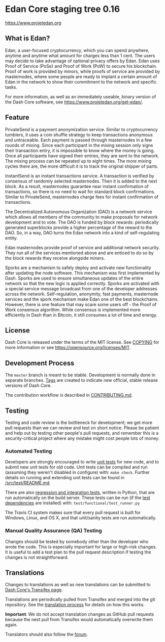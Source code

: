Edan Core staging tree 0.16
===========================



https://www.projetedan.org


What is Edan?
-------------

Edan, a user-focused cryptocurrency, which you can spend anywhere, anytime and anytime what amount for charges less than 1 cent.
The users may decide to take advantage of optional privacy offers by Edan. Edan uses Proof of Service (PoSe) and Proof of Work (PoW) to secure his blockchain. 
Proof of work is provided by minors, while proofs of service are provided by masternodes, where some people are ready to implant a certain amount of Edan in the network to show their commitment to the network and specific tasks.

For more information, as well as an immediately useable, binary version of
the Dash Core software, see https://www.projetedan.org/get-edan/.

Feature
-------------------
PrivateSend is a payment anonymization service. Similar to cryptocurrency tumblers, it uses a coin shuffle strategy to keep transactions anonymous and untraceable. Each payment is passed through masternodes in a few rounds of mixing. Since each participant in the mixing session only signs their transaction entry, it is impossible to know where the money is going. Once all participants have signed their entries, they are sent to the network. The mixing process can be repeated up to eight times. The more mixing cycles there are, the more difficult it is to track the original shipper of parts.

InstantSend is an instant transactions service. A transaction is verified by consensus of randomly selected masternodes. Then it is added to the next block. As a result, masternodes guarantee near instant confirmation of transactions, so there is no need to wait for standard block confirmations. Similar to PrivateSend, masternodes charge fees for instant confirmation of transactions.

The Decentralized Autonomous Organization (DAO) is a network service which allows all members of the community to make proposals for network development and to vote. The DAO is funded by block rewards: periodically generated superblocks provide a higher percentage of the reward to the DAO. So, in a way, DAO turns the Edan network into a kind of self-regulating entity.

Edan masternodes provide proof of service and additional network security. They run all of the services mentioned above and are enticed to do so by the block rewards they receive alongside miners.

Sporks are a mechanism to safely deploy and activate new functionality after updating the node software. This mechanism was first implemented by Dash. Sporks are used to ensure simultaneous updates of the entire network so that the new logic is applied correctly. Sporks are activated with a special service message broadcast from one of the developer addresses across the network. Self-regulation, anonymity, fast payments, masternode services and the spork mechanism make Edan one of the best blockchains. However, there is one feature that may scare some users off - the Proof of Work consensus algorithm. While consensus is implemented more efficiently in Dash than in Bitcoin, it still consumes a lot of time and energy.

License
-------

Dash Core is released under the terms of the MIT license. See [COPYING](COPYING) for more
information or see https://opensource.org/licenses/MIT.

Development Process
-------------------

The `master` branch is meant to be stable. Development is normally done in separate branches.
[Tags](https://github.com/dashpay/dash/tags) are created to indicate new official,
stable release versions of Dash Core.

The contribution workflow is described in [CONTRIBUTING.md](CONTRIBUTING.md).

Testing
-------

Testing and code review is the bottleneck for development; we get more pull
requests than we can review and test on short notice. Please be patient and help out by testing
other people's pull requests, and remember this is a security-critical project where any mistake might cost people
lots of money.

### Automated Testing

Developers are strongly encouraged to write [unit tests](src/test/README.md) for new code, and to
submit new unit tests for old code. Unit tests can be compiled and run
(assuming they weren't disabled in configure) with: `make check`. Further details on running
and extending unit tests can be found in [/src/test/README.md](/src/test/README.md).

There are also [regression and integration tests](/test), written
in Python, that are run automatically on the build server.
These tests can be run (if the [test dependencies](/test) are installed) with: `test/functional/test_runner.py`

The Travis CI system makes sure that every pull request is built for Windows, Linux, and OS X, and that unit/sanity tests are run automatically.

### Manual Quality Assurance (QA) Testing

Changes should be tested by somebody other than the developer who wrote the
code. This is especially important for large or high-risk changes. It is useful
to add a test plan to the pull request description if testing the changes is
not straightforward.

Translations
------------

Changes to translations as well as new translations can be submitted to
[Dash Core's Transifex page](https://www.transifex.com/projects/p/dash/).

Translations are periodically pulled from Transifex and merged into the git repository. See the
[translation process](doc/translation_process.md) for details on how this works.

**Important**: We do not accept translation changes as GitHub pull requests because the next
pull from Transifex would automatically overwrite them again.

Translators should also follow the [forum](https://www.dash.org/forum/topic/dash-worldwide-collaboration.88/).
